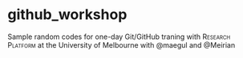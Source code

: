 # github_workshop
Sample random codes for one-day Git/GitHub traning with <span style='font-variant:small-caps;'>Research Platform</span> at the University of Melbourne with @maegul and @Meirian
